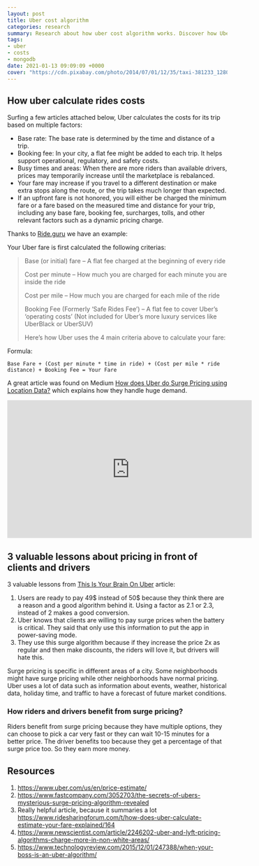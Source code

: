 ```yaml
---
layout: post
title: Uber cost algorithm
categories: research
summary: Research about how uber cost algorithm works. Discover how Uber surge pricing and benefits from hight traffic.
tags:
- uber
- costs
- mongodb
date: 2021-01-13 09:09:09 +0000
cover: "https://cdn.pixabay.com/photo/2014/07/01/12/35/taxi-381233_1280.jpg"
---
```

## How uber calculate rides costs
Surfing a few articles attached below, Uber calculates the costs for its trip based on multiple factors:
- Base rate: The base rate is determined by the time and distance of a trip.
- Booking fee: In your city, a flat fee might be added to each trip. It helps support operational, regulatory, and safety costs.
- Busy times and areas: When there are more riders than available drivers, prices may temporarily increase until the marketplace is rebalanced.
- Your fare may increase if you travel to a different destination or make extra stops along the route, or the trip takes much longer than expected.
- If an upfront fare is not honored, you will either be charged the minimum fare or a fare based on the measured time and distance for your trip, including any base fare, booking fee, surcharges, tolls, and other relevant factors such as a dynamic pricing charge.

Thanks to [Ride.guru](https://ride.guru/content/newsroom/how-is-my-uber-fare-calculated) we have an example:

Your Uber fare is first calculated the following criterias:
> Base (or initial) fare – A flat fee charged at the beginning of every ride
>
> Cost per minute – How much you are charged for each minute you are inside the ride
>
> Cost per mile – How much you are charged for each mile of the ride
>
> Booking Fee (Formerly ‘Safe Rides Fee’) – A flat fee to cover Uber’s ‘operating costs’ (Not included for Uber’s more luxury services like UberBlack or UberSUV)
>
> Here’s how Uber uses the 4 main criteria above to calculate your fare:

Formula:

```
Base Fare + (Cost per minute * time in ride) + (Cost per mile * ride distance) + Booking Fee = Your Fare
```

A great article was found on Medium [How does Uber do Surge Pricing using Location Data?](https://medium.com/locale-ai/how-does-uber-do-price-surge-using-location-data-cfee03415022) which explains how they handle huge demand.

<iframe width="560" height="315" src="https://www.youtube.com/embed/6JZ6yjJprok" frameborder="0" allow="accelerometer; autoplay; clipboard-write; encrypted-media; gyroscope; picture-in-picture" allowfullscreen></iframe>

## 3 valuable lessons about pricing in front of clients and drivers
3 valuable lessons from [This Is Your Brain On Uber](https://www.npr.org/2016/05/17/478266839/this-is-your-brain-on-uber?t=1610542419609) article:

1. Users are ready to pay 49$ instead of 50$ because they think there are a reason and a good algorithm behind it. Using a factor as 2.1 or 2.3, instead of 2 makes a good conversion.
2. Uber knows that clients are willing to pay surge prices when the battery is critical. They said that only use this information to put the app in power-saving mode.
3. They use this surge algorithm because if they increase the price 2x as regular and then make discounts, the riders will love it, but drivers will hate this.

Surge pricing is specific in different areas of a city. Some neighborhoods might have surge pricing while other neighborhoods have normal pricing. Uber uses a lot of data such as information about events, weather, historical data, holiday time, and traffic to have a forecast of future market conditions.

### How riders and drivers benefit from surge pricing?

Riders benefit from surge pricing because they have multiple options, they can choose to pick a car very fast or they can wait 10-15 minutes for a better price.
The driver benefits too because they get a percentage of that surge price too. So they earn more money.

## Resources
1. <https://www.uber.com/us/en/price-estimate/>
2. <https://www.fastcompany.com/3052703/the-secrets-of-ubers-mysterious-surge-pricing-algorithm-revealed>
3. Really helpful article, because it summaries a lot <https://www.ridesharingforum.com/t/how-does-uber-calculate-estimate-your-fare-explained/164>
4. <https://www.newscientist.com/article/2246202-uber-and-lyft-pricing-algorithms-charge-more-in-non-white-areas/>
5. <https://www.technologyreview.com/2015/12/01/247388/when-your-boss-is-an-uber-algorithm/>

